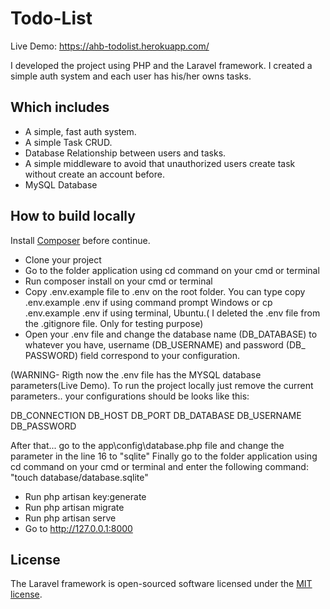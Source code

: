 # Todo-List
Live Demo: https://ahb-todolist.herokuapp.com/

I developed the project using PHP and the Laravel framework. I created a simple auth system and each user has his/her owns tasks.


## Which includes

- A simple, fast auth system.
- A simple Task CRUD.
- Database Relationship between users and tasks.
- A simple middleware to avoid that unauthorized users create task without create an account before.
- MySQL Database


## How to build locally
Install [Composer](https://getcomposer.org/) before continue.

- Clone your project
- Go to the folder application using cd command on your cmd or terminal
- Run composer install on your cmd or terminal
- Copy .env.example file to .env on the root folder. You can type copy .env.example .env if using command     prompt Windows or cp .env.example .env if using terminal, Ubuntu.( I deleted the .env file from the .gitignore file. Only for testing purpose)
- Open your .env file and change the database name (DB_DATABASE) to whatever you have, username (DB_USERNAME) and password (DB_  PASSWORD) field correspond to your configuration. 

(WARNING- Rigth now the .env file has the MYSQL database parameters(Live Demo). To run the project locally just remove the current parameters.. your configurations should be looks like this:

DB_CONNECTION
DB_HOST
DB_PORT
DB_DATABASE
DB_USERNAME
DB_PASSWORD

After that... go to the app\config\database.php file and change the parameter in the line 16 to "sqlite"
Finally go to the folder application using cd command on your cmd or terminal and enter the following command: "touch database/database.sqlite"

- Run php artisan key:generate
- Run php artisan migrate
- Run php artisan serve
- Go to http://127.0.0.1:8000


## License

The Laravel framework is open-sourced software licensed under the [MIT license](https://opensource.org/licenses/MIT).
